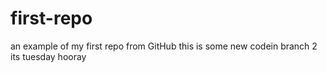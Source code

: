 # first-repo
an example of my first repo from GitHub
this is some new codein branch 2 its tuesday hooray